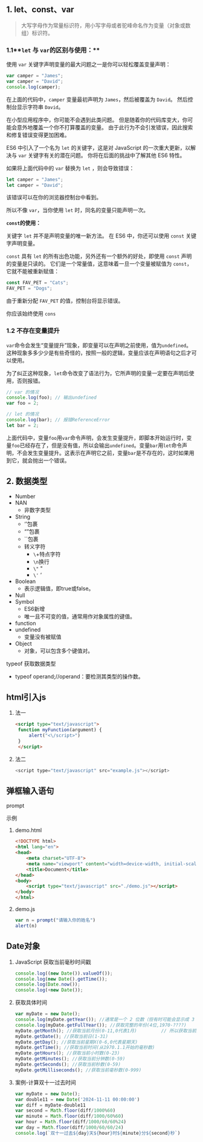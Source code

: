 

## 1. let、const、var

> 大写字母作为常量标识符，用小写字母或者驼峰命名作为变量（对象或数组）标识符。

###  1.1**`let` 与 `var`的区别与使用：**

使用 `var` 关键字声明变量的最大问题之一是你可以轻松覆盖变量声明：

```js
var camper = "James";
var camper = "David";
console.log(camper);
```

在上面的代码中，`camper` 变量最初声明为 `James`，然后被覆盖为 `David`。 然后控制台显示字符串 `David`。

在小型应用程序中，你可能不会遇到此类问题。 但是随着你的代码库变大，你可能会意外地覆盖一个你不打算覆盖的变量。 由于此行为不会引发错误，因此搜索和修复错误变得更加困难。

ES6 中引入了一个名为 `let` 的关键字，这是对 JavaScript 的一次重大更新，以解决与 `var` 关键字有关的潜在问题。 你将在后面的挑战中了解其他 ES6 特性。

如果将上面代码中的 `var` 替换为 `let` ，则会导致错误：

```js
let camper = "James";
let camper = "David";
```

该错误可以在你的浏览器控制台中看到。

所以不像 `var`，当你使用 `let` 时，同名的变量只能声明一次。

**`const`的使用：**

关键字 `let` 并不是声明变量的唯一新方法。 在 ES6 中，你还可以使用 `const` 关键字声明变量。

`const` 具有 `let` 的所有出色功能，另外还有一个额外的好处，即使用 `const` 声明的变量是只读的。 它们是一个常量值，这意味着一旦一个变量被赋值为 `const`，它就不能被重新赋值：

```js
const FAV_PET = "Cats";
FAV_PET = "Dogs";
```

由于重新分配 `FAV_PET` 的值，控制台将显示错误。

你应该始终使用 `cons`

### 1.2 不存在变量提升

`var`命令会发生“变量提升”现象，即变量可以在声明之前使用，值为`undefined`。这种现象多多少少是有些奇怪的，按照一般的逻辑，变量应该在声明语句之后才可以使用。

为了纠正这种现象，`let`命令改变了语法行为，它所声明的变量一定要在声明后使用，否则报错。

```javascript
// var 的情况
console.log(foo); // 输出undefined
var foo = 2;

// let 的情况
console.log(bar); // 报错ReferenceError
let bar = 2;
```

上面代码中，变量`foo`用`var`命令声明，会发生变量提升，即脚本开始运行时，变量`foo`已经存在了，但是没有值，所以会输出`undefined`。变量`bar`用`let`命令声明，不会发生变量提升。这表示在声明它之前，变量`bar`是不存在的，这时如果用到它，就会抛出一个错误。
## 2. 数据类型

* Number
* NAN
  * 非数字类型
* String
  * ‘’包裹
  * “”包裹
  * ``包裹
  * 转义字符
    * `\`+特点字符
    * `\n`换行
    * `\"`  "
    * `\'` ‘
* Boolean
  * 表示逻辑值，即true或false。
* Null
* Symbol
  * ES6新增
  *  唯一且不可变的值，通常用作对象属性的键值。
* function
* undefined
  * 变量没有被赋值
* Object
  * 对象，可以包含多个键值对。

typeof 获取数据类型

- typeof operand;//operand：要检测其类型的操作数。

## html引入js

1. 法一

   ```html
   <script type="text/javascript">
   	function myFunction(argument) {
   		alert("<\/script>")
   	}
    </script>
   
   ```

2. 法二

   ```js
   <script type="text/javascript" src="example.js"></script>
   ```

## 弹框输入语句

prompt

示例

1. demo.html

   ```html
   <!DOCTYPE html>
   <html lang="en">
   <head>
       <meta charset="UTF-8">
       <meta name="viewport" content="width=device-width, initial-scale=1.0">
       <title>Document</title>
   </head>
   <body>
       <script type="text/javascript" src="./demo.js"></script>
   </body>
   </html>
   ```

2. demo.js

   ```js
   var n = prompt("请输入你的姓名")
   alert(n)
   ```

   

## Date对象

1. JavaScript 获取当前毫秒时间戳

   ```js
   console.log((new Date()).valueOf());   
   console.log(new Date().getTime());      
   console.log(Date.now());                
   console.log(+new Date());           
   ```

2. 获取具体时间

   ```js
   var myDate = new Date();
   console.log(myDate.getYear()); //通常是一个 2 位数（但有时可能会显示成 3 位数），已经不推荐使用。并不是直接返回当前的年份，而是返回从 1900 年到现在的年份差。
   console.log(myDate.getFullYear()); //获取完整的年份(4位,1970-????)
   myDate.getMonth(); //获取当前月份(0-11,0代表1月)         // 所以获取当前月份是myDate.getMonth()+1; 
   myDate.getDate(); //获取当前日(1-31)
   myDate.getDay(); //获取当前星期X(0-6,0代表星期天)
   myDate.getTime(); //获取当前时间(从1970.1.1开始的毫秒数)
   myDate.getHours(); //获取当前小时数(0-23)
   myDate.getMinutes(); //获取当前分钟数(0-59)
   myDate.getSeconds(); //获取当前秒数(0-59)
   myDate.getMilliseconds(); //获取当前毫秒数(0-999)
   ```

3. 案例-计算双十一过去时间

   ```js
   var myDate = new Date();
   var double11 = new Date('2024-11-11 00:00:00')
   var diff = myDate-double11
   var second = Math.floor(diff/1000%60)
   var minute = Math.floor(diff/1000/60%60)
   var hour = Math.floor(diff/1000/60/60%24)
   var day = Math.floor(diff/1000/60/60/24)
   console.log(`双十一过去${day}天${hour}时${minute}分${second}秒`)
   ```

   

